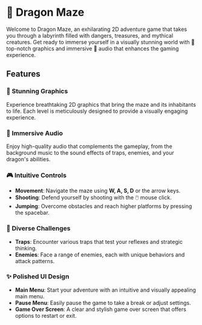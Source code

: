 # 🐉 Dragon Maze

Welcome to Dragon Maze, an exhilarating 2D adventure game that takes you through a labyrinth filled with dangers, treasures, and mythical creatures. Get ready to immerse yourself in a visually stunning world with 🌟 top-notch graphics and immersive 🎵 audio that enhances the gaming experience.

## Features

### 🌟 Stunning Graphics
Experience breathtaking 2D graphics that bring the maze and its inhabitants to life. Each level is meticulously designed to provide a visually engaging experience.

### 🎵 Immersive Audio
Enjoy high-quality audio that complements the gameplay, from the background music to the sound effects of traps, enemies, and your dragon's abilities.

### 🎮 Intuitive Controls
- **Movement**: Navigate the maze using **W, A, S, D** or the arrow keys.
- **Shooting**: Defend yourself by shooting with the 🖱️ mouse click.
- **Jumping**: Overcome obstacles and reach higher platforms by pressing the spacebar.

### 🚀 Diverse Challenges
- **Traps**: Encounter various traps that test your reflexes and strategic thinking.
- **Enemies**: Face a range of enemies, each with unique behaviors and attack patterns.

### ✨ Polished UI Design
- **Main Menu**: Start your adventure with an intuitive and visually appealing main menu.
- **Pause Menu**: Easily pause the game to take a break or adjust settings.
- **Game Over Screen**: A clear and stylish game over screen that offers options to restart or exit.
